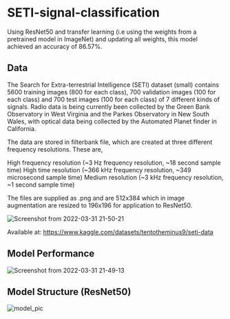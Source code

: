 # SETI-signal-classification

Using ResNet50 and transfer learning (i.e using the weights from a pretrained model in ImageNet) and updating all weights, this model achieved an accuracy of 86.57%. 

## Data

The Search for Extra-terrestrial Intelligence (SETI) dataset (small) contains 5600 training images (800 for each class), 700 validation images (100 for each class) and 700 test images (100 for each class) of 7 different kinds of signals. Radio data is being currently been collected by the Green Bank Observatory in West Virginia and the Parkes Observatory in New South Wales, with optical data being collected by the Automated Planet finder in California.

The data are stored in filterbank file, which are created at three different frequency resolutions. These are,

High frequency resolution (~3 Hz frequency resolution, ~18 second sample time)
High time resolution (~366 kHz frequency resolution, ~349 microsecond sample time)
Medium resolution (~3 kHz frequency resolution, ~1 second sample time)

The files are supplied as .png and are 512x384 which in image augmentation are resized to 196x196 for application to ResNet50.

![Screenshot from 2022-03-31 21-50-21](https://user-images.githubusercontent.com/49917684/161137460-505ae42a-a9e2-4b41-9f55-9265a4115ce0.png)

Available at: https://www.kaggle.com/datasets/tentotheminus9/seti-data

## Model Performance

![Screenshot from 2022-03-31 21-49-13](https://user-images.githubusercontent.com/49917684/161137438-af2f02cc-90c8-4c44-8426-0401a0569eda.png)


## Model Structure (ResNet50)

![model_pic](https://user-images.githubusercontent.com/49917684/161135900-7573b4fd-c3a2-43f0-9e90-f3c1b3fba12d.png)
